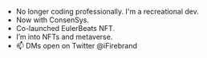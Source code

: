 - No longer coding professionally. I'm a recreational dev.
- Now with ConsenSys. 
- Co-launched EulerBeats NFT. 
- I’m into NFTs and metaverse.
- 📫 DMs open on Twitter @iFirebrand

<!---
iFirebrand/iFirebrand is a ✨ special ✨ repository because its `README.md` (this file) appears on your GitHub profile.
You can click the Preview link to take a look at your changes.
--->
